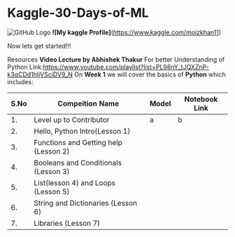 # Kaggle-30-Days-of-ML
![GitHub Logo](/kaggle.jpg)
**![My kaggle Profile]**(https://www.kaggle.com/moizkhan11)

Now lets get started!!!

Resources **Video Lecture by Abhishek Thakur** For better Understanding of Python Link:https://www.youtube.com/playlist?list=PL98nY_tJQXZnP-k3qCDd1hljVSciDV9_N
On **Week 1** we will cover the basics of **Python** which includes:

| **S.No** | **Compeition Name** | **Model** | **Notebook Link** |
| ------------ | ------------- | ------------ | -------------|
| 1. | Level up to Contributor | a | b |
| 2. | Hello, Python Intro(Lesson 1) | | |
| 3. | Functions and Getting help (Lesson 2)  | | |
| 4. | Booleans and Conditionals (Lesson 3)  | | |
| 5. | List(lesson 4) and Loops (Lesson 5)  | | |
| 6. | String and Dictionaries (Lesson 6)  | | |
| 7. | Libraries (Lesson 7)  | | |

